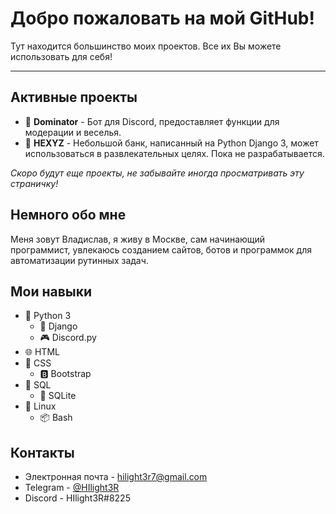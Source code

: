 # Добро пожаловать на мой GitHub!
Тут находится большинство моих проектов. Все их Вы можете использовать для себя!
***
## Активные проекты

- 💠 **Dominator** - Бот для Discord, предоставляет функции для модерации и веселья.
- 🔶 **HEXYZ** - Небольшой банк, написанный на Python Django 3, может использоваться в развлекательных целях. Пока не разрабатывается.

*Скоро будут еще проекты, не забывайте иногда просматривать эту страничку!*
## Немного обо мне
Меня зовут Владислав, я живу в Москве, сам начинающий программист, увлекаюсь созданием сайтов, ботов и программок для автоматизации рутинных задач.
## Мои навыки
- 🐍 Python 3
  - 🚬 Django
  - 🎮 Discord.py
- 🌐 HTML
- 📃 CSS
  - 🅱 Bootstrap
- 🌌 SQL
  - 🔰 SQLite
- 🐧 Linux
  - 📦 Bash
## Контакты
- Электронная почта - hilight3r7@gmail.com
- Telegram - [@HIlight3R](https://t.me/hilight3r)
- Discord - HIlight3R#8225
